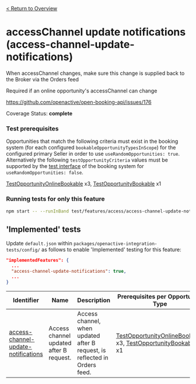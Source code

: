 [< Return to Overview](../../README.md)
# accessChannel update notifications (access-channel-update-notifications)

When accessChannel changes, make sure this change is supplied back to the Broker via the Orders feed

Required if an online opportunity's accessChannel can change

https://github.com/openactive/open-booking-api/issues/176

Coverage Status: **complete**
### Test prerequisites
Opportunities that match the following criteria must exist in the booking system (for each configured `bookableOpportunityTypesInScope`) for the configured primary Seller in order to use `useRandomOpportunities: true`. Alternatively the following `testOpportunityCriteria` values must be supported by the [test interface](https://openactive.io/test-interface/) of the booking system for `useRandomOpportunities: false`.

[TestOpportunityOnlineBookable](https://openactive.io/test-interface#TestOpportunityOnlineBookable) x3, [TestOpportunityBookable](https://openactive.io/test-interface#TestOpportunityBookable) x1


### Running tests for only this feature

```bash
npm start -- --runInBand test/features/access/access-channel-update-notifications/
```



## 'Implemented' tests

Update `default.json` within `packages/openactive-integration-tests/config/` as follows to enable 'Implemented' testing for this feature:

```json
"implementedFeatures": {
  ...
  "access-channel-update-notifications": true,
  ...
}
```

| Identifier | Name | Description | Prerequisites per Opportunity Type |
|------------|------|-------------|---------------|
| [access-channel-update-notifications](./implemented/access-channel-update-notifications-test.js) | Access channel updated after B request. | Access channel, when updated after B request, is reflected in Orders feed. | [TestOpportunityOnlineBookable](https://openactive.io/test-interface#TestOpportunityOnlineBookable) x3, [TestOpportunityBookable](https://openactive.io/test-interface#TestOpportunityBookable) x1 |


